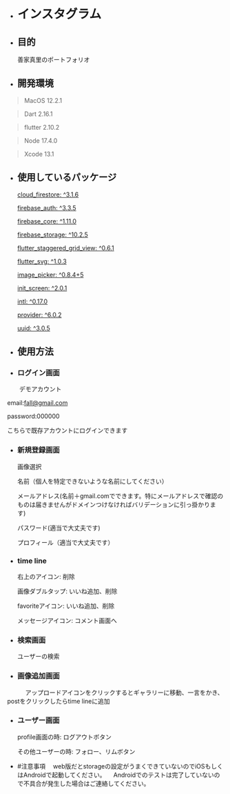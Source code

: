 - # インスタグラム 
- ## 目的
  善家真里のポートフォリオ
- ## 開発環境
> MacOS 12.2.1

> Dart 2.16.1

> flutter 2.10.2

> Node 17.4.0

> Xcode 13.1
- ## 使用しているパッケージ
  [cloud_firestore: ^3.1.6](https://pub.dev/packages/cloud_firestore)
  
  [firebase_auth: ^3.3.5](https://pub.dev/packages/firebase_auth)
  
  [firebase_core: ^1.11.0](https://pub.dev/packages/firebase_core)
  
  [firebase_storage: ^10.2.5](https://pub.dev/packages/firebase_storage)
  
  [flutter_staggered_grid_view: ^0.6.1](https://pub.dev/packages/flutter_staggered_grid_view)
  
  [flutter_svg: ^1.0.3](https://pub.dev/packages/flutter_svg)
  
  [image_picker: ^0.8.4+5](https://pub.dev/packages/image_picker)
  
  [init_screen: ^2.0.1](https://pub.dev/packages/init_screen)
  
  [intl: ^0.17.0](https://pub.dev/packages/intl)
  
  [provider: ^6.0.2](https://pub.dev/packages/provider)
  
  [uuid: ^3.0.5](https://pub.dev/packages/uuid)

- ## 使用方法
- ### ログイン画面
　　デモアカウント

   email:fall@gmail.com
  
   password:000000
 
   こちらで既存アカウントにログインできます
 
- ### 新規登録画面
  画像選択
  
  名前（個人を特定できないような名前にしてください）
  
  メールアドレス(名前＋gmail.comでできます。特にメールアドレスで確認のものは届きませんがドメインつけなければバリデーションに引っ掛かります)
  
  パスワード(適当で大丈夫です)
  
  プロフィール（適当で大丈夫です）
  
- ### time line
  右上のアイコン: 削除
  
  画像ダブルタップ: いいね追加、削除
  
  favoriteアイコン: いいね追加、削除
  
  メッセージアイコン: コメント画面へ
  
- ### 検索画面
  ユーザーの検索
  
- ### 画像追加画面
　　　アップロードアイコンをクリックするとギャラリーに移動、一言をかき、postをクリックしたらtime lineに追加
   
- ### ユーザー画面
  profile画面の時: ログアウトボタン
  
  その他ユーザーの時: フォロー、リムボタン

- #注意事項
　web版だとstorageの設定がうまくできていないのでiOSもしくはAndroidで起動してください。
　Androidでのテストは完了していないので不具合が発生した場合はご連絡してください。
　
  
  